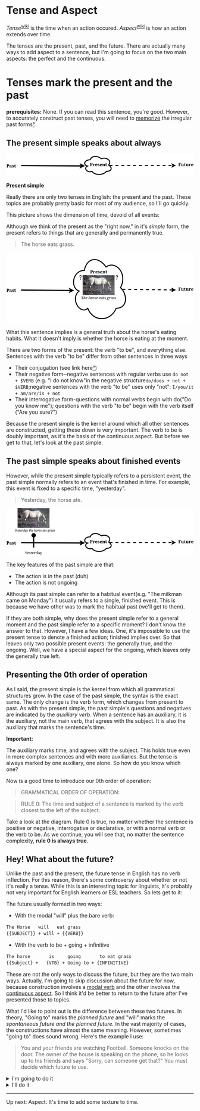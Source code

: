 # Tense and Aspect

*Tense*<sup>[wiki](https://en.wikipedia.org/wiki/Grammatical_tense)</sup> is 
the time when an action occured.
*Aspect*<sup>[wiki](https://en.wikipedia.org/wiki/Grammatical_aspect)</sup> is
how an action extends over time.

The tenses are the present, past, and the future. There are actually many ways
to add aspect to a sentence, but I'm going to focus on the two main aspects:
the perfect and the continuous.

# Tenses mark the present and the past

**prerequisites:** None. If you can read this sentence, you're good. However,
to accurately construct past tenses, you will need to [memorize](../tools.md#spaced-repition)
the irregular past forms[°](https://grammar.cl/Past/Irregular_Verbs_List.htm).

## The present simple speaks about always

![Void](./images/Eventlesstime.png)

**Present simple**

Really there are only two tenses in English: the present and the past. These
topics are probably pretty basic for most of my audience, so I'll go quickly.

This picture shows the dimension of time, devoid of all events:


Although we think of the present as the "right now," in it's _simple_ form,
the present refers to things that are generally and permanently true.

>The horse eats grass.

![The horse eats grass.](./images/thehorseeats.png)


What this sentence implies is a general truth about the horse's eating habits.
What it doesn't imply is whether the horse is eating at the moment.

There are two forms of the present: the verb "to be", and everything else.
Sentences with the verb "to be" differ from other sentences in three ways

* Their conjugation (see link here[°](https://www.thoughtco.com/present-and-past-forms-verb-be-1690359))
* Their negative form─negative sentences with regular verbs use `do not + $VERB` (e.g. "I do not know"in the negative structure`do/does + not + $VERB`;negative sentences with the verb "to be" uses only "not":
`I/you/it + am/are/is + not`
* Their interrogative form-questions with normal verbs begin with do("Do you know me");
questions with the verb "to be" begin with the verb itself ("Are you sure?")

Because the present simple is the kernel around which all other sentences 
are constructed, getting these down is very important. The verb to be is doubly
important, as it's the basis of the continuous aspect. But before we get to that,
let's look at the past simple.

## The past simple speaks about finished events

However, while the present simple typically refers to a persistent event, the
past simple normally refers to an event that's finished in time. For example,
this event is fixed to a specific time, "yesterday".

>Yesterday, the horse ate.

![This event is finished](./images/past-simple.png) 

The key features of the past simple are that:

* The action is in the past (duh)
* The action is not ongoing

Although its past simple can refer to a habitual event(e.g. "The milkman came
on Monday") it usually refers to a single, finished event. This is because we
have other was to mark the habitual past (we'll get to them).

If they are both simple, why does the present simple refer to a general moment
and the past simple refer to a specific moment? I don't know the answer to that.
However, I have a few ideas. One, it's impossible to use the present tense
to denote a finished action; finished implies over. So that leaves only two
possible present events: the generally true, and the ongoing. Well, we have 
a special aspect for the ongoing, which leaves only the generally true left.

## Presenting the 0th order of operation


As I said, the present simple is the kernel from which all grammatical structures grow. In
the case of the past simple, the syntax is the exact same. The only change is
the verb form, which changes from present to past. As with the present simple,
the past simple's questions
and negatives are indicated by the _auxiliary verb_. When
a sentence has an auxiliary, it is the auxiliary, not the main verb, that agrees
with the subject. It is also the auxiliary that marks the sentence's time.

**Important:** 

The auxiliary marks time, and agrees with the subject.
This holds true even in more complex sentences and with more auxiliaries. But
the tense is always marked by one auxiliary, one alone. So how do you know which one?

Now is a good time to introduce our 0th order of operation:

>GRAMMATICAL ORDER OF OPERATION:

>RULE 0: The time and subject of a sentence is marked by the verb closest to the left of the subject.

Take a look at the diagram. Rule 0 is true, no matter whether the sentence
is positive or negative, interrogative or declarative, or with a normal verb 
or the verb to be. As we continue, you will see that, no matter the sentence complexity,
**rule 0 is always true**.

## Hey! What about the future?

Unlike the past and the present, the future tense in English has no verb inflection.
For this reason, there's some controversy about whether or not it's really a tense.
While this is an interesting topic for linguists, it's probably not very important
for English learners or ESL teachers. So lets get to it:

The future usually formed in two ways:

* With the modal "will" plus the bare verb:

```Markdown
The Horse   will   eat grass
{{SUBJECT}} + will + {{VERB}}

```

* With the verb to be + going + infinitive

```markdown
The horse       is     going       to eat grass
{{Subject} +   {VTB} + Going to + {INFINITIVE} 
```

These are not the only ways to discuss the future, but they are the two main ways.
Actually, I'm going to skip discussion about the future for now, because construction involves
a [modal verb](#modals.md) and the other involves the [continuous aspect](#aspect.md).
So I think it'd be better to return to the future after I've presented those
to topics.

What I'd like to point out is the difference between these two futures.
In theory, "Going to" marks the *planned future* and "will" marks the
_spontaneous future and the planned future._
In the vast majority of cases, the constructions have almost the same meaning.
However, sometimes "going to" does sound wrong. Here's the example I use:

>You and your friends are watching Football. Someone knocks on the door. The owner of the house is speaking on the phone, so he looks up to his friends and says "Sorry, can someone get that?"
> You must decide which future to use.

<details>
  <summary>I'm going to do it</summary>

Your friends all think *WTF, when?* That's because it sounds like you're
making a plan for the future.

</details>

<details>
  <summary> I'll do it </summary>

*Hooray!* your friends think. That's because it sounds like you will open the
door in the immediate future. This means they won't have to, and they are lazy.
</details> 

------------------

Up next: Aspect. It's time to add some texture to time. 
